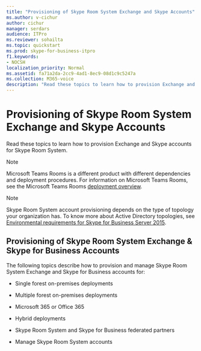 ```yaml
---
title: "Provisioning of Skype Room System Exchange and Skype Accounts"
ms.author: v-cichur
author: cichur
manager: serdars
audience: ITPro
ms.reviewer: sohailta
ms.topic: quickstart
ms.prod: skype-for-business-itpro
f1.keywords:
- NOCSH
localization_priority: Normal
ms.assetid: fa71a2da-2cc9-4ad1-8ec9-08d1c9c5247a
ms.collection: M365-voice
description: "Read these topics to learn how to provision Exchange and Skype accounts for Skype Room System."
---
```


# Provisioning of Skype Room System Exchange and Skype Accounts
 
Read these topics to learn how to provision Exchange and Skype accounts for Skype Room System. 

> [!NOTE]
> Microsoft Teams Rooms is a different product with different dependencies and deployment procedures. For information on Microsoft Teams Rooms, see the Microsoft Teams Rooms [deployment overview](room-systems-v2.md).
  
> [!NOTE]
> Skype Room System account provisioning depends on the type of topology your organization has. To know more about Active Directory topologies, see [Environmental requirements for Skype for Business Server 2015](../../plan-your-deployment/requirements-for-your-environment/environmental-requirements.md). 
  
## Provisioning of Skype Room System Exchange &amp; Skype for Business Accounts

The following topics describe how to provision and manage Skype Room System Exchange and Skype for Business accounts for:
  
- Single forest on-premises deployments
    
- Multiple forest on-premises deployments
    
- Microsoft 365 or Office 365
    
- Hybrid deployments
    
- Skype Room System and Skype for Business federated partners
    
- Manage Skype Room System accounts
    

